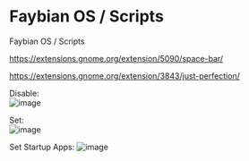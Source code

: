 # Faybian OS / Scripts
Faybian OS / Scripts

https://extensions.gnome.org/extension/5090/space-bar/

https://extensions.gnome.org/extension/3843/just-perfection/


Disable:  
![image](https://github.com/user-attachments/assets/8b1b1209-1943-44da-9909-ed3cc1988d3d)

Set:  
![image](https://github.com/user-attachments/assets/b9c93659-dd86-4cae-aec3-8c5504f3dd2e)

Set Startup Apps:
![image](https://github.com/user-attachments/assets/073db1ec-ffb5-4542-80bf-319bcd2e358e)
